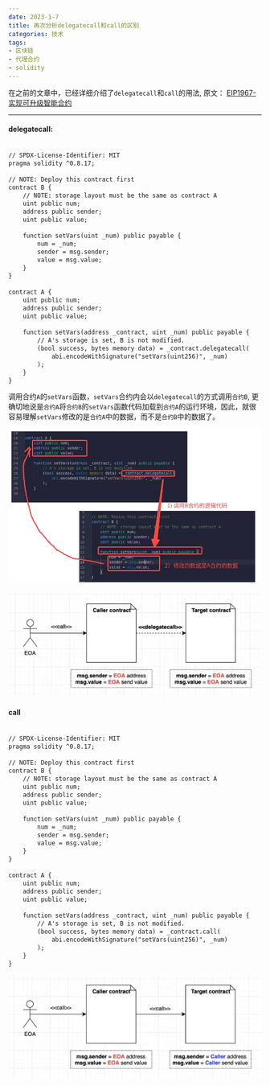 ```yaml
---
date: 2023-1-7
title: 再次分析delegatecall和call的区别
categories: 技术
tags:
- 区块链
- 代理合约
- solidity
---
```



在之前的文章中，已经详细介绍了`delegatecall`和`call`的用法, 原文： [EIP1967-实现可升级智能合约](./EIP1967-实现可升级智能合约.md)


---
#### delegatecall:


```sol

// SPDX-License-Identifier: MIT
pragma solidity ^0.8.17;

// NOTE: Deploy this contract first
contract B {
    // NOTE: storage layout must be the same as contract A
    uint public num;
    address public sender;
    uint public value;

    function setVars(uint _num) public payable {
        num = _num;
        sender = msg.sender;
        value = msg.value;
    }
}

contract A {
    uint public num;
    address public sender;
    uint public value;

    function setVars(address _contract, uint _num) public payable {
        // A's storage is set, B is not modified.
        (bool success, bytes memory data) = _contract.delegatecall(
            abi.encodeWithSignature("setVars(uint256)", _num)
        );
    }
}
```

调用合约`A`的`setVars`函数，`setVars`合约内会以`delegatecall`的方式调用`合约B`, 更确切地说是`合约A`将`合约B`的`setVars`函数代码加载到`合约A`的运行环境，因此，就很容易理解`setVars`修改的是`合约A`中的数据，而不是`合约B`中的数据了。

![](https://raw.githubusercontent.com/youngqqcn/repo4picgo/master/img/20230107-115127)


![](https://raw.githubusercontent.com/youngqqcn/repo4picgo/master/img/1*4OB3IwTF1AkW6zH3tJv8Tw.webp)

#### call




```solidity

// SPDX-License-Identifier: MIT
pragma solidity ^0.8.17;

// NOTE: Deploy this contract first
contract B {
    // NOTE: storage layout must be the same as contract A
    uint public num;
    address public sender;
    uint public value;

    function setVars(uint _num) public payable {
        num = _num;
        sender = msg.sender;
        value = msg.value;
    }
}

contract A {
    uint public num;
    address public sender;
    uint public value;

    function setVars(address _contract, uint _num) public payable {
        // A's storage is set, B is not modified.
        (bool success, bytes memory data) = _contract.call(
            abi.encodeWithSignature("setVars(uint256)", _num)
        );
    }
}
```


![](https://raw.githubusercontent.com/youngqqcn/repo4picgo/master/img/1*PwYIsFyDM60IW4KuDkUncA.webp)



